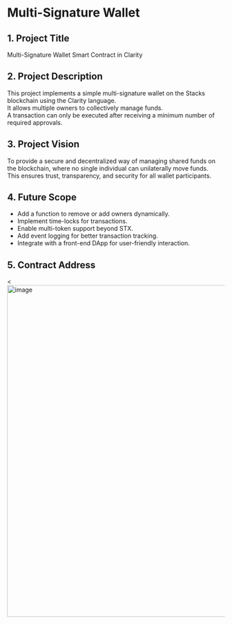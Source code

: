 # Multi-Signature Wallet

## 1. Project Title
Multi-Signature Wallet Smart Contract in Clarity

## 2. Project Description
This project implements a simple multi-signature wallet on the Stacks blockchain using the Clarity language.  
It allows multiple owners to collectively manage funds.  
A transaction can only be executed after receiving a minimum number of required approvals.

## 3. Project Vision
To provide a secure and decentralized way of managing shared funds on the blockchain, where no single individual can unilaterally move funds.  
This ensures trust, transparency, and security for all wallet participants.

## 4. Future Scope
- Add a function to remove or add owners dynamically.
- Implement time-locks for transactions.
- Enable multi-token support beyond STX.
- Add event logging for better transaction tracking.
- Integrate with a front-end DApp for user-friendly interaction.

## 5. Contract Address
<<img width="1366" height="768" alt="image" src="https://github.com/user-attachments/assets/c94f33ee-3a3c-4d01-bec1-5176bab28ed7" />

